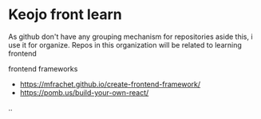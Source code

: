 # Keojo front learn

As github don't have any grouping mechanism for repositories aside this, i use it for organize.
Repos in this organization will be related to learning frontend

frontend frameworks
- https://mfrachet.github.io/create-frontend-framework/
- https://pomb.us/build-your-own-react/

..
